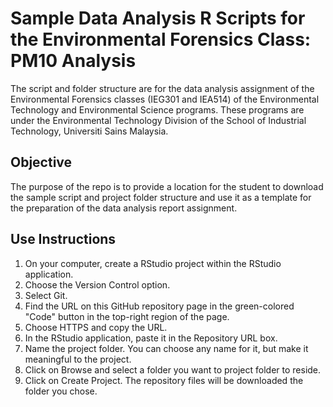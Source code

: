 # Sample Data Analysis R Scripts for the Environmental Forensics Class: PM10 Analysis

The script and folder structure are for the data analysis assignment of the Environmental Forensics classes (IEG301 and IEA514) of the Environmental Technology and Environmental Science programs. These programs are under the Environmental Technology Division of the School of Industrial Technology, Universiti Sains Malaysia.

## Objective

The purpose of the repo is to provide a location for the student to download the sample script and project folder structure and use it as a template for the preparation of the data analysis report assignment.

## Use Instructions

1. On your computer, create a RStudio project within the RStudio application.
2. Choose the Version Control option.
3. Select Git.
4. Find the URL on this GitHub repository page in the green-colored "Code" button in the top-right region of the page.
5. Choose HTTPS and copy the URL.
6. In the RStudio application, paste it in the Repository URL box.
7. Name the project folder. You can choose any name for it, but make it meaningful to the project.
8. Click on Browse and select a folder you want to project folder to reside.
9. Click on Create Project. The repository files will be downloaded the folder you chose.
